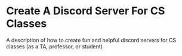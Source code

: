 # Create A Discord Server For CS Classes
A description of how to create fun and helpful discord servers for CS classes (as a TA, professor, or student)
